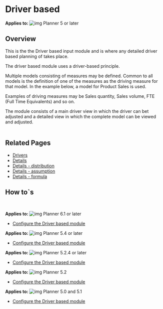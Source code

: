 # Driver based


**Applies to:** ![img](https://profitbasedocs.blob.core.windows.net/icons/yes-icon.png) Planner 5 or later

## Overview
This is the the Driver based input module and is where any detailed driver based planning of takes place.<br/>

The driver based module uses a driver-based principle.<br/>

Multiple models consisting of measures may be defined. Common to all models is the definition of one of the measures as the driving measure for that model. In the example below, a model for Product Sales is used.<br/>

Examples of driving measures may be Sales quantity, Sales volume, FTE (Full Time Equivalents) and so on.<br/>

The module consists of a main driver view in which the driver can bet adjusted and a detailed view in which the complete model can be viewed and adjusted.<br/>
<br/>

## Related Pages
-  [Drivers](driver-based/drivers.md)<br/>
-  [Details](driver-based/details.md)<br/>
-  [Details - distribution](driver-based/distribution.md)<br/>
-  [Details - assumption](driver-based/assumption.md)<br/>
-  [Details - formula](driver-based/formula.md)<br/>

## How to`s

<br/>

**Applies to:** ![img](https://profitbasedocs.blob.core.windows.net/icons/yes-icon.png) Planner 6.1 or later
-  [Configure the Driver based module](https://profitbasedocs.blob.core.windows.net/enduserhelp/files/V6.1/Planner%20Driver%20based%20module.pdf)<br/>

**Applies to:** ![img](https://profitbasedocs.blob.core.windows.net/icons/yes-icon.png) Planner 5.4 or later

-  [Configure the Driver based module](https://profitbasedocs.blob.core.windows.net/enduserhelp/files/V5.4/Planner%20Driver%20based%20module.pdf)<br/>

**Applies to:** ![img](https://profitbasedocs.blob.core.windows.net/icons/yes-icon.png) Planner 5.2.4 or later

-  [Configure the Driver based module](https://profitbasedocs.blob.core.windows.net/enduserhelp/files/V5.2.4/Planner%20Driver%20based%20module.pdf)<br/>

**Applies to:** ![img](https://profitbasedocs.blob.core.windows.net/icons/yes-icon.png) Planner 5.2 

-  [Configure the Driver based module](https://profitbasedocs.blob.core.windows.net/enduserhelp/files/V5.2/Planner%20Driver%20based%20module.pdf)<br/>

**Applies to:** ![img](https://profitbasedocs.blob.core.windows.net/icons/yes-icon.png) Planner 5.0 and 5.1

-  [Configure the Driver based module](https://profitbasedocs.blob.core.windows.net/enduserhelp/files/v5/Planner%20Driver%20based%20module.pdf)<br/>

<br/>
